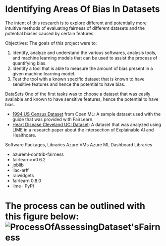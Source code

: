# Identifying Areas Of Bias In Datasets
The intent of this research is to explore different and potentially more intuitive methods of evaluating fairness of different datasets and the potential biases caused by certain features. 

Objectives:
The goals of this project were to:
1. Identify, analyze and understand the various softwares, analysis tools, and machine
learning models that can be used to assist the process of quantifying bias.
2. Identify a tool that is able to measure the amount of bias present in a given machine
learning model.
3. Test the tool with a known specific dataset that is known to have sensitive features and
hence the potential to have bias.

DataSets
One of the first tasks was to choose a dataset that was easily available and known to have
sensitive features, hence the potential to have bias.
* [1994 US Census Dataset](https://www.openml.org/search?type=data&sort=runs&id=1590&status=active) from Open ML: A sample dataset used with the guide that was
provided with FairLearn.
* [Heart Disease Cleveland UCI Dataset](https://www.kaggle.com/datasets/cherngs/heart-disease-cleveland-uci?resource=download): A dataset that was analyzed using LIME in a
research paper about the intersection of Explainable AI and Healthcare.

Software Packages, Libraries
Azure VMs
Azure ML Dashboard
Libraries
* azureml-contrib-fairness
* fairlearn&gt;=0.6.2
* joblib
* liac-arff
* raiwidgets
* fairlearn 0.8.0
* lime · PyPI

The process can be outlined with this figure below: ![ProcessOfAssessingDataset'sFairness](https://github.com/arthakar/IdentifyingAreasOfBiasInDatasets/AssessingBiasFlowChart.png)
=======




